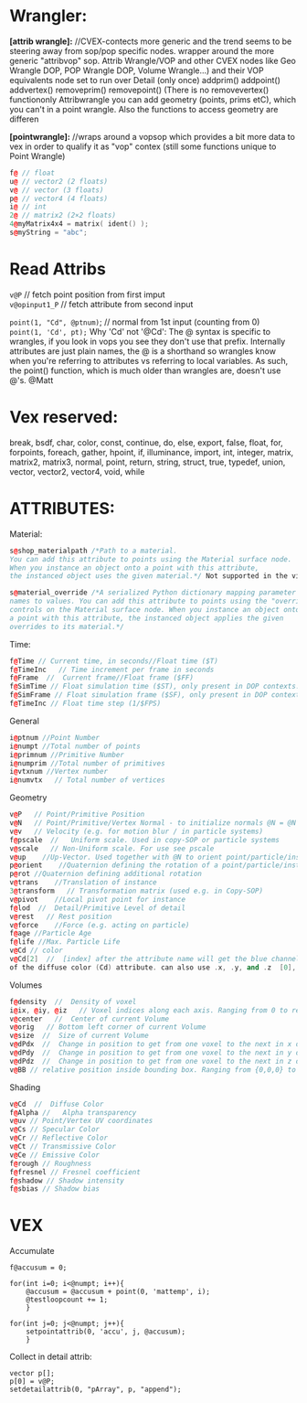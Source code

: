 # Wrangler:

**[attrib wrangle]:** //CVEX-contects  more generic and the trend seems to be steering away from sop/pop specific nodes. wrapper around the more generic "attribvop" sop.   Attrib Wrangle/VOP and other CVEX nodes like Geo Wrangle DOP, POP Wrangle DOP, Volume Wrangle...) and their VOP equivalents node set to run over Detail (only once) addprim() addpoint() addvertex() removeprim() removepoint() (There is no removevertex() functiononly Attribwrangle you can add geometry (points, prims etC), which you can't in a point wrangle.  Also the functions to access geometry are differen

**[pointwrangle]:**  //wraps around a vopsop which provides a bit more data to vex in order to qualify it as "vop" contex (still some functions  unique to Point Wrangle)
```cpp
f@ // float
u@ // vector2 (2 floats)
v@ // vector (3 floats) 
p@ // vector4 (4 floats)
i@ // int
2@ // matrix2 (2×2 floats) 
4@myMatrix4x4 = matrix( ident() );
s@myString = "abc";
```

# Read Attribs
`v@P` // fetch point position from first imput  
`v@opinput1_P` // fetch attribute from second input  

`point(1, "Cd", @ptnum)`; // normal from 1st input (counting from 0)  
`point(1, 'Cd', pt);` Why 'Cd' not '@Cd': The @ syntax is specific to wrangles, if you look in vops you see they don't use that prefix. Internally attributes are just plain names, the @ is a shorthand so wrangles know when you're referring to attributes vs referring to local variables. As such, the point() function, which is much older than wrangles are, doesn't use @'s. @Matt  


# Vex reserved:

break, bsdf, char, color, const, continue, do, else, export, false, float, for, forpoints, foreach, gather, hpoint, if, illuminance, import, int, integer, matrix, matrix2, matrix3, normal, point, return, string, struct, true, typedef, union, vector, vector2, vector4, void, while

# ATTRIBUTES: 
Material:
```cpp
s@shop_materialpath /*Path to a material. 
You can add this attribute to points using the Material surface node. 
When you instance an object onto a point with this attribute, 
the instanced object uses the given material.*/ Not supported in the viewport.

s@material_override /*A serialized Python dictionary mapping parameter 
names to values. You can add this attribute to points using the "override" 
controls on the Material surface node. When you instance an object onto 
a point with this attribute, the instanced object applies the given 
overrides to its material.*/
```

Time:
```cpp
f@Time // Current time, in seconds//Float time ($T)
f@TimeInc   // Time increment per frame in seconds
f@Frame  //  Current frame//Float frame ($FF)
f@SimTime // Float simulation time ($ST), only present in DOP contexts.
f@SimFrame // Float simulation frame ($SF), only present in DOP contexts.
f@TimeInc // Float time step (1/$FPS)
```
General
```cpp
i@ptnum //Point Number
i@numpt //Total number of points
i@primnum //Primitive Number
i@numprim //Total number of primitives
i@vtxnum //Vertex number
i@numvtx   // Total number of vertices
```
Geometry
```cpp
v@P   // Point/Primitive Position
v@N   // Point/Primitive/Vertex Normal - to initialize normals @N = @N
v@v   // Velocity (e.g. for motion blur / in particle systems)
f@pscale  //   Uniform scale. Used in copy-SOP or particle systems
v@scale   // Non-Uniform scale. For use see pscale
v@up    //Up-Vector. Used together with @N to orient point/particle/instance
p@orient    //Quaternion defining the rotation of a point/particle/instance
p@rot //Quaternion defining additional rotation
v@trans    //Translation of instance
3@transform   // Transformation matrix (used e.g. in Copy-SOP)
v@pivot    //Local pivot point for instance
f@lod  //  Detail/Primitive Level of detail
v@rest   // Rest position
v@force    //Force (e.g. acting on particle)
f@age //Particle Age
f@life //Max. Particle Life
v@Cd // color 
v@Cd[2]  //  [index] after the attribute name will get the blue channel 
of the diffuse color (Cd) attribute. can also use .x, .y, and .z  [0], [1], and [2]
```
Volumes
```cpp
f@density  //  Density of voxel
i@ix, @iy, @iz   // Voxel indices along each axis. Ranging from 0 to resolution-1
v@center   //  Center of current Volume
v@orig   // Bottom left corner of current Volume
v@size  //  Size of current Volume
v@dPdx  //  Change in position to get from one voxel to the next in x direction
v@dPdy  //  Change in position to get from one voxel to the next in y direction
v@dPdz  //  Change in position to get from one voxel to the next in z direction
v@BB // relative position inside bounding box. Ranging from {0,0,0} to {1,1,1}
```
Shading
```cpp
v@Cd  //  Diffuse Color
f@Alpha //   Alpha transparency
v@uv // Point/Vertex UV coordinates
v@Cs // Specular Color
v@Cr // Reflective Color
v@Ct // Transmissive Color
v@Ce // Emissive Color
f@rough // Roughness
f@fresnel // Fresnel coefficient
f@shadow // Shadow intensity
f@sbias // Shadow bias
```

# VEX
Accumulate
```
f@accusum = 0;

for(int i=0; i<@numpt; i++){
    @accusum = @accusum + point(0, 'mattemp', i);
    @testloopcount += 1;
    }
    
for(int j=0; j<@numpt; j++){
    setpointattrib(0, 'accu', j, @accusum);
    }
```

Collect in detail attrib:
```
vector p[];
p[0] = v@P;
setdetailattrib(0, "pArray", p, "append");
```
